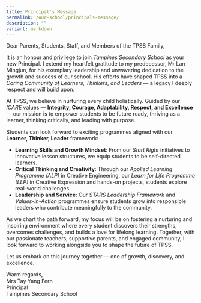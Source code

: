 ```yaml
---
title: Principal's Message
permalink: /our-school/principals-message/
description: ""
variant: markdown
---
```

Dear Parents, Students, Staff, and Members of the TPSS Family,

It is an honour and privilege to join *Tampines Secondary School* as your new Principal. I extend my heartfelt gratitude to my predecessor, Mr Lan Mingjun, for his exemplary leadership and unwavering dedication to the growth and success of our school. His efforts have shaped TPSS into a *Caring Community of Learners, Thinkers, and Leaders* — a legacy I deeply respect and will build upon.

At TPSS, we believe in nurturing every child holistically. Guided by our *ICARE* values — **Integrity, Courage, Adaptability, Respect, and Excellence** — our mission is to empower students to be future ready, thriving as a learner, thinking critically, and leading with purpose.

Students can look forward to exciting programmes aligned with our **Learner, Thinker, Leader** framework:

*   **Learning Skills and Growth Mindset**: From our _Start Right_ initiatives to innovative lesson structures, we equip students to be self-directed learners.
*   **Critical Thinking and Creativity**: Through our *Applied Learning Programme (ALP)* in Creative Engineering, our *Learn for Life Programme (LLP)* in Creative Expression and hands-on projects, students explore real-world challenges.
*   **Leadership and Service**: Our *STARS Leadership Framework* and *Values-in-Action* programmes ensure students grow into responsible leaders who contribute meaningfully to the community.

As we chart the path forward, my focus will be on fostering a nurturing and inspiring environment where every student discovers their strengths, overcomes challenges, and builds a love for lifelong learning. Together, with our passionate teachers, supportive parents, and engaged community, I look forward to working alongside you to shape the future of TPSS.

Let us embark on this journey together — one of growth, discovery, and excellence.

Warm regards,  
Mrs Tay Yang Fern  
Principal  
Tampines Secondary School

